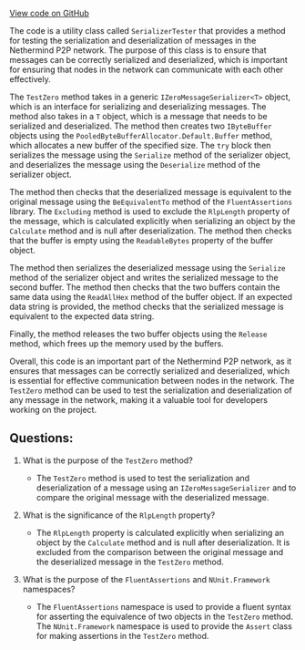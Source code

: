[View code on GitHub](https://github.com/NethermindEth/nethermind/src/Nethermind/Nethermind.Network.Test/P2P/SerializerTester.cs)

The code is a utility class called `SerializerTester` that provides a method for testing the serialization and deserialization of messages in the Nethermind P2P network. The purpose of this class is to ensure that messages can be correctly serialized and deserialized, which is important for ensuring that nodes in the network can communicate with each other effectively.

The `TestZero` method takes in a generic `IZeroMessageSerializer<T>` object, which is an interface for serializing and deserializing messages. The method also takes in a `T` object, which is a message that needs to be serialized and deserialized. The method then creates two `IByteBuffer` objects using the `PooledByteBufferAllocator.Default.Buffer` method, which allocates a new buffer of the specified size. The `try` block then serializes the message using the `Serialize` method of the serializer object, and deserializes the message using the `Deserialize` method of the serializer object.

The method then checks that the deserialized message is equivalent to the original message using the `BeEquivalentTo` method of the `FluentAssertions` library. The `Excluding` method is used to exclude the `RlpLength` property of the message, which is calculated explicitly when serializing an object by the `Calculate` method and is null after deserialization. The method then checks that the buffer is empty using the `ReadableBytes` property of the buffer object.

The method then serializes the deserialized message using the `Serialize` method of the serializer object and writes the serialized message to the second buffer. The method then checks that the two buffers contain the same data using the `ReadAllHex` method of the buffer object. If an expected data string is provided, the method checks that the serialized message is equivalent to the expected data string.

Finally, the method releases the two buffer objects using the `Release` method, which frees up the memory used by the buffers.

Overall, this code is an important part of the Nethermind P2P network, as it ensures that messages can be correctly serialized and deserialized, which is essential for effective communication between nodes in the network. The `TestZero` method can be used to test the serialization and deserialization of any message in the network, making it a valuable tool for developers working on the project.
## Questions: 
 1. What is the purpose of the `TestZero` method?
    - The `TestZero` method is used to test the serialization and deserialization of a message using an `IZeroMessageSerializer` and to compare the original message with the deserialized message.
    
2. What is the significance of the `RlpLength` property?
    - The `RlpLength` property is calculated explicitly when serializing an object by the `Calculate` method and is null after deserialization. It is excluded from the comparison between the original message and the deserialized message in the `TestZero` method.

3. What is the purpose of the `FluentAssertions` and `NUnit.Framework` namespaces?
    - The `FluentAssertions` namespace is used to provide a fluent syntax for asserting the equivalence of two objects in the `TestZero` method. The `NUnit.Framework` namespace is used to provide the `Assert` class for making assertions in the `TestZero` method.